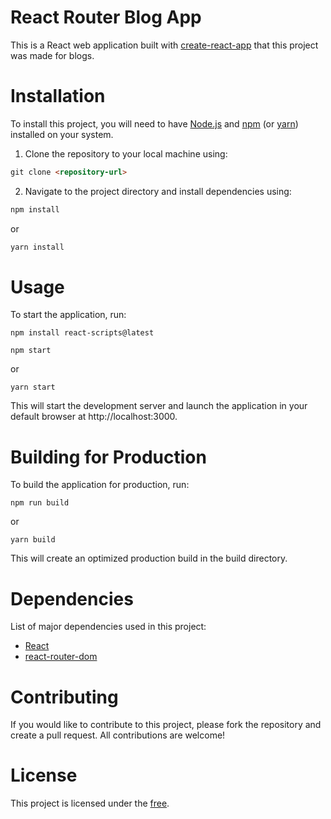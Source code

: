 # React Router Blog App
This is a React web application built with [create-react-app](https://create-react-app.dev/) that this project was made for blogs.

# Installation
To install this project, you will need to have [Node.js](https://nodejs.org/en) and [npm](https://www.npmjs.com/) (or [yarn](https://yarnpkg.com/)) installed on your system.

1. Clone the repository to your local machine using:

```markdown
git clone <repository-url>
```

2. Navigate to the project directory and install dependencies using:
```markdown
npm install
```
or
```markdown
yarn install
```

# Usage
To start the application, run:

```
npm install react-scripts@latest
```

```
npm start
```
or
```
yarn start
```
This will start the development server and launch the application in your default browser at http://localhost:3000.

# Building for Production
To build the application for production, run:

```arduino
npm run build
```
or
```arduino
yarn build
```

This will create an optimized production build in the build directory.

# Dependencies

List of major dependencies used in this project:

* [React](https://react.dev/)
* [react-router-dom](https://reactrouter.com/en/6.9.0/web/guides/quick-start)

# Contributing

If you would like to contribute to this project, please fork the repository and create a pull request. All contributions are welcome!
# License
This project is licensed under the [free](https://github.com/Umut-Polat-GM).